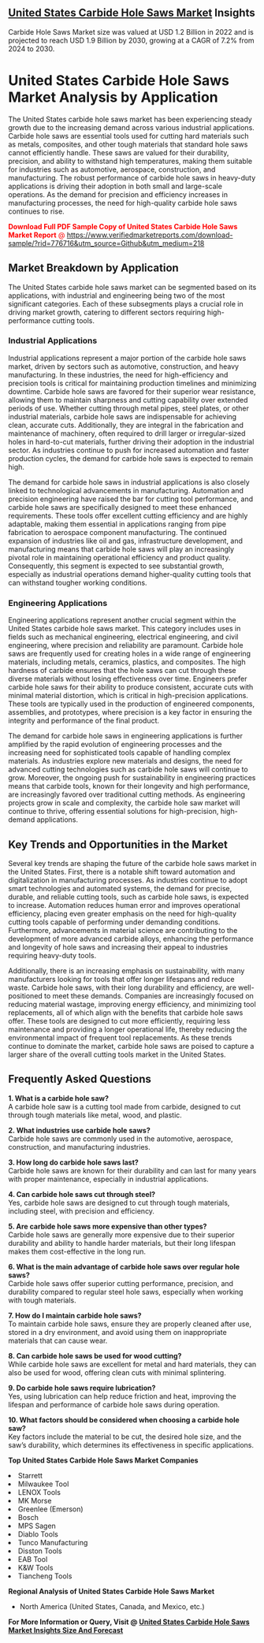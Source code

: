 <h2><a href="https://www.verifiedmarketreports.com/download-sample/?rid=776716&amp;utm_source=Github&amp;utm_medium=218" target="_blank">United States Carbide Hole Saws Market</a> Insights</h2><p>Carbide Hole Saws Market size was valued at USD 1.2 Billion in 2022 and is projected to reach USD 1.9 Billion by 2030, growing at a CAGR of 7.2% from 2024 to 2030.</p><p><h1>United States Carbide Hole Saws Market Analysis by Application</h1> <p>The United States carbide hole saws market has been experiencing steady growth due to the increasing demand across various industrial applications. Carbide hole saws are essential tools used for cutting hard materials such as metals, composites, and other tough materials that standard hole saws cannot efficiently handle. These saws are valued for their durability, precision, and ability to withstand high temperatures, making them suitable for industries such as automotive, aerospace, construction, and manufacturing. The robust performance of carbide hole saws in heavy-duty applications is driving their adoption in both small and large-scale operations. As the demand for precision and efficiency increases in manufacturing processes, the need for high-quality carbide hole saws continues to rise. <p><span class=""><span style="color: #ff0000;"><strong>Download Full PDF Sample Copy of United States Carbide Hole Saws Market Report</strong> @ </span><a href="https://www.verifiedmarketreports.com/download-sample/?rid=776716&amp;utm_source=Github&amp;utm_medium=218" target="_blank">https://www.verifiedmarketreports.com/download-sample/?rid=776716&amp;utm_source=Github&amp;utm_medium=218</a></span></p> <h2>Market Breakdown by Application</h2> <p>The United States carbide hole saws market can be segmented based on its applications, with industrial and engineering being two of the most significant categories. Each of these subsegments plays a crucial role in driving market growth, catering to different sectors requiring high-performance cutting tools.</p> <h3>Industrial Applications</h3> <p>Industrial applications represent a major portion of the carbide hole saws market, driven by sectors such as automotive, construction, and heavy manufacturing. In these industries, the need for high-efficiency and precision tools is critical for maintaining production timelines and minimizing downtime. Carbide hole saws are favored for their superior wear resistance, allowing them to maintain sharpness and cutting capability over extended periods of use. Whether cutting through metal pipes, steel plates, or other industrial materials, carbide hole saws are indispensable for achieving clean, accurate cuts. Additionally, they are integral in the fabrication and maintenance of machinery, often required to drill larger or irregular-sized holes in hard-to-cut materials, further driving their adoption in the industrial sector. As industries continue to push for increased automation and faster production cycles, the demand for carbide hole saws is expected to remain high.</p> <p>The demand for carbide hole saws in industrial applications is also closely linked to technological advancements in manufacturing. Automation and precision engineering have raised the bar for cutting tool performance, and carbide hole saws are specifically designed to meet these enhanced requirements. These tools offer excellent cutting efficiency and are highly adaptable, making them essential in applications ranging from pipe fabrication to aerospace component manufacturing. The continued expansion of industries like oil and gas, infrastructure development, and manufacturing means that carbide hole saws will play an increasingly pivotal role in maintaining operational efficiency and product quality. Consequently, this segment is expected to see substantial growth, especially as industrial operations demand higher-quality cutting tools that can withstand tougher working conditions.</p> <h3>Engineering Applications</h3> <p>Engineering applications represent another crucial segment within the United States carbide hole saws market. This category includes uses in fields such as mechanical engineering, electrical engineering, and civil engineering, where precision and reliability are paramount. Carbide hole saws are frequently used for creating holes in a wide range of engineering materials, including metals, ceramics, plastics, and composites. The high hardness of carbide ensures that the hole saws can cut through these diverse materials without losing effectiveness over time. Engineers prefer carbide hole saws for their ability to produce consistent, accurate cuts with minimal material distortion, which is critical in high-precision applications. These tools are typically used in the production of engineered components, assemblies, and prototypes, where precision is a key factor in ensuring the integrity and performance of the final product.</p> <p>The demand for carbide hole saws in engineering applications is further amplified by the rapid evolution of engineering processes and the increasing need for sophisticated tools capable of handling complex materials. As industries explore new materials and designs, the need for advanced cutting technologies such as carbide hole saws will continue to grow. Moreover, the ongoing push for sustainability in engineering practices means that carbide tools, known for their longevity and high performance, are increasingly favored over traditional cutting methods. As engineering projects grow in scale and complexity, the carbide hole saw market will continue to thrive, offering essential solutions for high-precision, high-demand applications.</p> <h2>Key Trends and Opportunities in the Market</h2> <p>Several key trends are shaping the future of the carbide hole saws market in the United States. First, there is a notable shift toward automation and digitalization in manufacturing processes. As industries continue to adopt smart technologies and automated systems, the demand for precise, durable, and reliable cutting tools, such as carbide hole saws, is expected to increase. Automation reduces human error and improves operational efficiency, placing even greater emphasis on the need for high-quality cutting tools capable of performing under demanding conditions. Furthermore, advancements in material science are contributing to the development of more advanced carbide alloys, enhancing the performance and longevity of hole saws and increasing their appeal to industries requiring heavy-duty tools.</p> <p>Additionally, there is an increasing emphasis on sustainability, with many manufacturers looking for tools that offer longer lifespans and reduce waste. Carbide hole saws, with their long durability and efficiency, are well-positioned to meet these demands. Companies are increasingly focused on reducing material wastage, improving energy efficiency, and minimizing tool replacements, all of which align with the benefits that carbide hole saws offer. These tools are designed to cut more efficiently, requiring less maintenance and providing a longer operational life, thereby reducing the environmental impact of frequent tool replacements. As these trends continue to dominate the market, carbide hole saws are poised to capture a larger share of the overall cutting tools market in the United States.</p> <h2>Frequently Asked Questions</h2> <p><strong>1. What is a carbide hole saw?</strong><br> A carbide hole saw is a cutting tool made from carbide, designed to cut through tough materials like metal, wood, and plastic.</p> <p><strong>2. What industries use carbide hole saws?</strong><br> Carbide hole saws are commonly used in the automotive, aerospace, construction, and manufacturing industries.</p> <p><strong>3. How long do carbide hole saws last?</strong><br> Carbide hole saws are known for their durability and can last for many years with proper maintenance, especially in industrial applications.</p> <p><strong>4. Can carbide hole saws cut through steel?</strong><br> Yes, carbide hole saws are designed to cut through tough materials, including steel, with precision and efficiency.</p> <p><strong>5. Are carbide hole saws more expensive than other types?</strong><br> Carbide hole saws are generally more expensive due to their superior durability and ability to handle harder materials, but their long lifespan makes them cost-effective in the long run.</p> <p><strong>6. What is the main advantage of carbide hole saws over regular hole saws?</strong><br> Carbide hole saws offer superior cutting performance, precision, and durability compared to regular steel hole saws, especially when working with tough materials.</p> <p><strong>7. How do I maintain carbide hole saws?</strong><br> To maintain carbide hole saws, ensure they are properly cleaned after use, stored in a dry environment, and avoid using them on inappropriate materials that can cause wear.</p> <p><strong>8. Can carbide hole saws be used for wood cutting?</strong><br> While carbide hole saws are excellent for metal and hard materials, they can also be used for wood, offering clean cuts with minimal splintering.</p> <p><strong>9. Do carbide hole saws require lubrication?</strong><br> Yes, using lubrication can help reduce friction and heat, improving the lifespan and performance of carbide hole saws during operation.</p> <p><strong>10. What factors should be considered when choosing a carbide hole saw?</strong><br> Key factors include the material to be cut, the desired hole size, and the saw’s durability, which determines its effectiveness in specific applications.</p> </p><p><strong>Top United States Carbide Hole Saws Market Companies</strong></p><div data-test-id=""><p><li>Starrett</li><li> Milwaukee Tool</li><li> LENOX Tools</li><li> MK Morse</li><li> Greenlee (Emerson)</li><li> Bosch</li><li> MPS Sagen</li><li> Diablo Tools</li><li> Tunco Manufacturing</li><li> Disston Tools</li><li> EAB Tool</li><li> K&W Tools</li><li> Tiancheng Tools</li></p><div><strong>Regional Analysis of&nbsp;United States Carbide Hole Saws Market</strong></div><ul><li dir="ltr"><p dir="ltr">North America&nbsp;(United States, Canada, and Mexico, etc.)</p></li></ul><p><strong>For More Information or Query, Visit @&nbsp;</strong><strong><a href="https://www.verifiedmarketreports.com/product/carbide-hole-saws-market/?utm_source=Github&amp;utm_medium=218" target="_blank">United States Carbide Hole Saws Market Insights Size And Forecast</a></strong></p></div>
